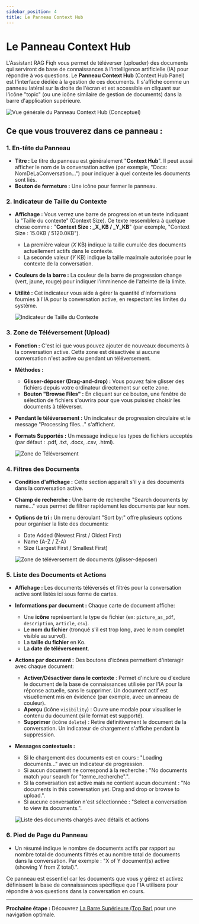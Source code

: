 ```yaml
---
sidebar_position: 4
title: Le Panneau Context Hub
---
```


# Le Panneau Context Hub

L'Assistant RAG Fiqh vous permet de téléverser (uploader) des documents qui serviront de base de connaissances à l'intelligence artificielle (IA) pour répondre à vos questions. Le **Panneau Context Hub** (Context Hub Panel) est l'interface dédiée à la gestion de ces documents. Il s'affiche comme un panneau latéral sur la droite de l'écran et est accessible en cliquant sur l'icône "topic" (ou une icône similaire de gestion de documents) dans la barre d'application supérieure.

![Vue générale du Panneau Context Hub (Conceptuel)](/img/screenshot-document-pane-overview.png)

## Ce que vous trouverez dans ce panneau :

### 1. En-tête du Panneau

* **Titre :** Le titre du panneau est généralement "**Context Hub**". Il peut aussi afficher le nom de la conversation active (par exemple, "Docs: NomDeLaConversation...") pour indiquer à quel contexte les documents sont liés.
* **Bouton de fermeture :** Une icône pour fermer le panneau.

### 2. Indicateur de Taille du Contexte

* **Affichage :** Vous verrez une barre de progression et un texte indiquant la "Taille du contexte" (Context Size). Ce texte ressemblera à quelque chose comme : "**Context Size : _X_KB / _Y_KB**" (par exemple, "Context Size : 15.0KB / 5120.0KB").
    * La première valeur (_X_ KB) indique la taille cumulée des documents actuellement actifs dans le contexte.
    * La seconde valeur (_Y_ KB) indique la taille maximale autorisée pour le contexte de la conversation.
* **Couleurs de la barre :** La couleur de la barre de progression change (vert, jaune, rouge) pour indiquer l'imminence de l'atteinte de la limite.
* **Utilité :** Cet indicateur vous aide à gérer la quantité d'informations fournies à l'IA pour la conversation active, en respectant les limites du système.

    ![Indicateur de Taille du Contexte](/img/screenshot-document-context-size.png) 

### 3. Zone de Téléversement (Upload)

* **Fonction :** C'est ici que vous pouvez ajouter de nouveaux documents à la conversation active. Cette zone est désactivée si aucune conversation n'est active ou pendant un téléversement.
* **Méthodes :**
    * **Glisser-déposer (Drag-and-drop) :** Vous pouvez faire glisser des fichiers depuis votre ordinateur directement sur cette zone.
    * **Bouton "Browse Files" :** En cliquant sur ce bouton, une fenêtre de sélection de fichiers s'ouvrira pour que vous puissiez choisir les documents à téléverser.
* **Pendant le téléversement :** Un indicateur de progression circulaire et le message "Processing files..." s'affichent.
* **Formats Supportés :** Un message indique les types de fichiers acceptés (par défaut : .pdf, .txt, .docx, .csv, .html).

    ![Zone de Téléversement](/img/screenshot-document-upload-area.png)

### 4. Filtres des Documents

* **Condition d'affichage :** Cette section apparaît s'il y a des documents dans la conversation active.
* **Champ de recherche :** Une barre de recherche "Search documents by name..." vous permet de filtrer rapidement les documents par leur nom.
* **Options de tri :** Un menu déroulant "Sort by:" offre plusieurs options pour organiser la liste des documents:
    * Date Added (Newest First / Oldest First)
    * Name (A-Z / Z-A)
    * Size (Largest First / Smallest First)

    ![Zone de téléversement de documents (glisser-déposer)](/img/screenshot-document-filter-area.png)

### 5. Liste des Documents et Actions

* **Affichage :** Les documents téléversés et filtrés pour la conversation active sont listés ici sous forme de cartes.
* **Informations par document :** Chaque carte de document affiche:
    * Une **icône** représentant le type de fichier (ex: `picture_as_pdf`, `description`, `article`, `csv`).
    * Le **nom du fichier** (tronqué s'il est trop long, avec le nom complet visible au survol).
    * La **taille du fichier** en Ko.
    * La **date de téléversement**.
* **Actions par document :** Des boutons d'icônes permettent d'interagir avec chaque document:
    * **Activer/Désactiver dans le contexte** : Permet d'inclure ou d'exclure le document de la base de connaissances utilisée par l'IA pour la réponse actuelle, sans le supprimer. Un document actif est visuellement mis en évidence (par exemple, avec un anneau de couleur).
    * **Aperçu** (icône `visibility`) : Ouvre une modale pour visualiser le contenu du document (si le format est supporté).
    * **Supprimer** (icône `delete`) : Retire définitivement le document de la conversation. Un indicateur de chargement s'affiche pendant la suppression.
* **Messages contextuels :**
    * Si le chargement des documents est en cours : "Loading documents..." avec un indicateur de progression.
    * Si aucun document ne correspond à la recherche : "No documents match your search for "terme_recherche".".
    * Si la conversation est active mais ne contient aucun document : "No documents in this conversation yet. Drag and drop or browse to upload.".
    * Si aucune conversation n'est sélectionnée : "Select a conversation to view its documents.".

    ![Liste des documents chargés avec détails et actions](/img/screenshot-document-list-items.png)

### 6. Pied de Page du Panneau

* Un résumé indique le nombre de documents actifs par rapport au nombre total de documents filtrés et au nombre total de documents dans la conversation. Par exemple : "X of Y document(s) active (showing Y from Z total).".

Ce panneau est essentiel car les documents que vous y gérez et activez définissent la base de connaissances spécifique que l'IA utilisera pour répondre à vos questions dans la conversation en cours.

---

**Prochaine étape :** Découvrez [La Barre Supérieure (Top Bar)](./top-bar.md) pour une navigation optimale.